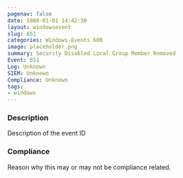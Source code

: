 ```yaml
---
pagenav: false
date: 1800-01-01 14:42:38
layout: windowsevent
slug: 651
categories: Windows-Events 600
image: placeholder.png
summary: Security Disabled Local Group Member Removed
Event: 651
Log: Unknown
SIEM: Unknown
Compliance: Unknown
tags:
- windows
---
```


### Description

Description of the event ID

### Compliance

Reason why this may or may not be compliance related.
